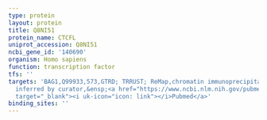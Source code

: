 ```yaml
---
type: protein
layout: protein
title: Q8NI51
protein_name: CTCFL
uniprot_accession: Q8NI51
ncbi_gene_id: '140690'
organism: Homo sapiens
function: transcription factor
tfs: ''
targets: 'BAG1,Q99933,573,GTRD; TRRUST; ReMap,chromatin immunoprecipitation assay;
  inferred by curator,&ensp;<a href="https://www.ncbi.nlm.nih.gov/pubmed/?term=18413740%5Buid%5D"
  target="_blank"><i uk-icon="icon: link"></i>Pubmed</a>'
binding_sites: ''
---
```

